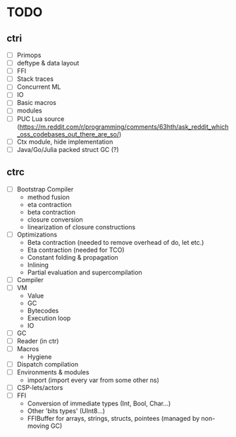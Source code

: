 # TODO

## ctri

* [ ] Primops
* [ ] deftype & data layout
* [ ] FFI
* [ ] Stack traces
* [ ] Concurrent ML
* [ ] IO
* [ ] Basic macros
* [ ] modules
* [ ] PUC Lua source (https://m.reddit.com/r/programming/comments/63hth/ask_reddit_which_oss_codebases_out_there_are_so/)
* [ ] Ctx module, hide implementation
* [ ] Java/Go/Julia packed struct GC (?)

## ctrc

* [ ] Bootstrap Compiler
    - method fusion
    - eta contraction
    - beta contraction
    - closure conversion
    - linearization of closure constructions
* [ ] Optimizations
    - Beta contraction (needed to remove overhead of do, let etc.)
    - Eta contraction (needed for TCO)
    - Constant folding & propagation
    - Inlining
    - Partial evaluation and supercompilation
* [ ] Compiler
* [ ] VM
    - Value
    - GC
    - Bytecodes
    - Execution loop
    - IO
* [ ] GC
* [ ] Reader (in ctr)
* [ ] Macros
    * Hygiene
* [ ] Dispatch compilation
* [ ] Environments & modules
    - import (import every var from some other ns)
* [ ] CSP-lets/actors
* [ ] FFI
    - Conversion of immediate types (Int, Bool, Char...)
    - Other 'bits types' (UInt8...)
    - FFIBuffer for arrays, strings, structs, pointees (managed by non-moving GC)